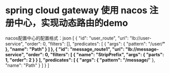 # spring cloud gateway 使用 nacos 注册中心，实现动态路由的demo

nacos配置中心的配置格式：json
[
    {
        "id": "user_route",
        "uri": "lb://user-service",
        "order": 0,
        "filters": [],
        "predicates": [
            {
                "args": {
                    "pattern": "/user/**"
                },
                "name": "Path"
            }
        ]
    },
    {
        "id": "message_route1",
        "uri": "lb://message-service",
        "order": 0,
        "filters": [
            {
                "name": "StripPrefix",
                "args": {
                    "parts": 1,
                    "order": 2
                }
            }
        ],
        "predicates": [
            {
                "args": {
                    "pattern": "/message/**"
                },
                "name": "Path"
            }
        ]
    }
]
